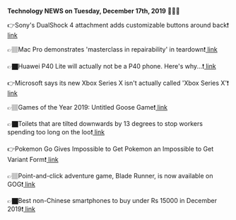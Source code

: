 <b>Technology NEWS on Tuesday, December 17th, 2019</b> 📡📡📡 

👉Sony's DualShock 4 attachment adds customizable buttons around back❗️<a href='https://techblock.club/?p=1651'> link</a>

👉🏽Mac Pro demonstrates 'masterclass in repairability' in teardown❗️<a href='https://techblock.club/?p=1653'> link</a>

👉🏿Huawei P40 Lite will actually not be a P40 phone. Here's why...❗️<a href='https://techblock.club/?p=1655'> link</a>

👉Microsoft says its new Xbox Series X isn't actually called 'Xbox Series X'❗️<a href='https://techblock.club/?p=1657'> link</a>

👉🏽Games of the Year 2019: Untitled Goose Game❗️<a href='https://techblock.club/?p=1659'> link</a>

👉🏿Toilets that are tilted downwards by 13 degrees to stop workers spending too long on the loo❗️<a href='https://techblock.club/?p=1661'> link</a>

👉Pokemon Go Gives Impossible to Get Pokemon an Impossible to Get Variant Form❗️<a href='https://techblock.club/?p=1663'> link</a>

👉🏽Point-and-click adventure game, Blade Runner, is now available on GOG❗️<a href='https://techblock.club/?p=1665'> link</a>

👉🏿Best non-Chinese smartphones to buy under Rs 15000 in December 2019❗️<a href='https://techblock.club/?p=1667'> link</a>

